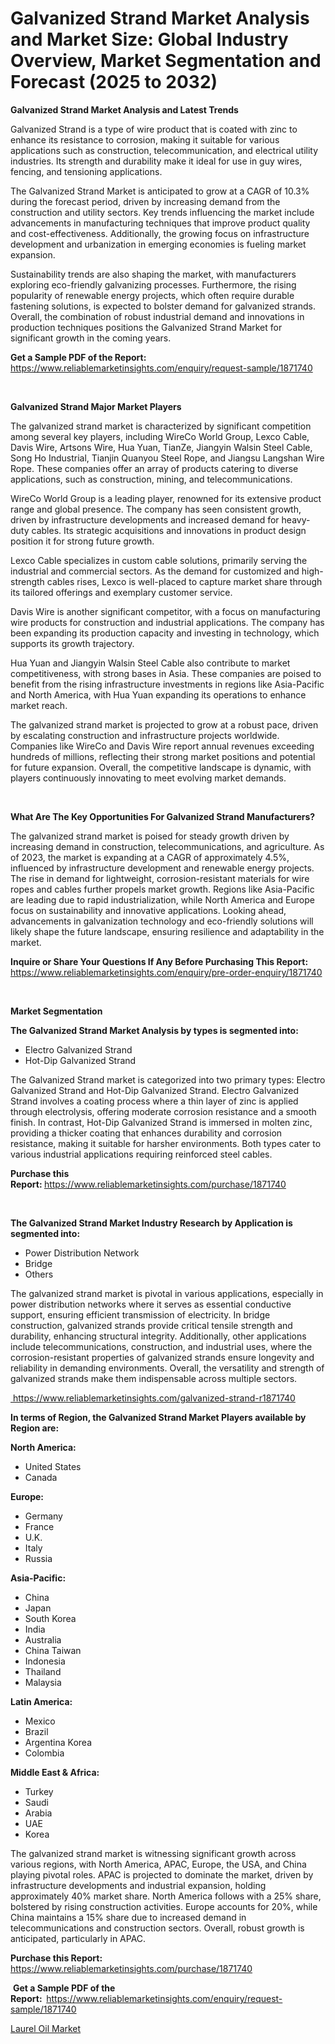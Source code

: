 <p><h1>Galvanized Strand Market Analysis and Market Size: Global Industry Overview, Market Segmentation and Forecast (2025 to 2032)</h1></p><p><strong>Galvanized Strand Market Analysis and Latest Trends</strong></p>
<p><p>Galvanized Strand is a type of wire product that is coated with zinc to enhance its resistance to corrosion, making it suitable for various applications such as construction, telecommunication, and electrical utility industries. Its strength and durability make it ideal for use in guy wires, fencing, and tensioning applications.</p><p>The Galvanized Strand Market is anticipated to grow at a CAGR of 10.3% during the forecast period, driven by increasing demand from the construction and utility sectors. Key trends influencing the market include advancements in manufacturing techniques that improve product quality and cost-effectiveness. Additionally, the growing focus on infrastructure development and urbanization in emerging economies is fueling market expansion.</p><p>Sustainability trends are also shaping the market, with manufacturers exploring eco-friendly galvanizing processes. Furthermore, the rising popularity of renewable energy projects, which often require durable fastening solutions, is expected to bolster demand for galvanized strands. Overall, the combination of robust industrial demand and innovations in production techniques positions the Galvanized Strand Market for significant growth in the coming years.</p></p>
<p><strong>Get a Sample PDF of the Report:&nbsp;</strong> <a href="https://www.reliablemarketinsights.com/enquiry/request-sample/1871740?utm_campaign=3493&utm_medium=2&utm_source=Github&utm_content=ia&utm_term=31032025&utm_id=galvanized-strand">https://www.reliablemarketinsights.com/enquiry/request-sample/1871740</a></p>
<p>&nbsp;</p>
<p><strong>Galvanized Strand Major Market Players</strong></p>
<p><p>The galvanized strand market is characterized by significant competition among several key players, including WireCo World Group, Lexco Cable, Davis Wire, Artsons Wire, Hua Yuan, TianZe, Jiangyin Walsin Steel Cable, Song Ho Industrial, Tianjin Quanyou Steel Rope, and Jiangsu Langshan Wire Rope. These companies offer an array of products catering to diverse applications, such as construction, mining, and telecommunications.</p><p>WireCo World Group is a leading player, renowned for its extensive product range and global presence. The company has seen consistent growth, driven by infrastructure developments and increased demand for heavy-duty cables. Its strategic acquisitions and innovations in product design position it for strong future growth.</p><p>Lexco Cable specializes in custom cable solutions, primarily serving the industrial and commercial sectors. As the demand for customized and high-strength cables rises, Lexco is well-placed to capture market share through its tailored offerings and exemplary customer service.</p><p>Davis Wire is another significant competitor, with a focus on manufacturing wire products for construction and industrial applications. The company has been expanding its production capacity and investing in technology, which supports its growth trajectory. </p><p>Hua Yuan and Jiangyin Walsin Steel Cable also contribute to market competitiveness, with strong bases in Asia. These companies are poised to benefit from the rising infrastructure investments in regions like Asia-Pacific and North America, with Hua Yuan expanding its operations to enhance market reach.</p><p>The galvanized strand market is projected to grow at a robust pace, driven by escalating construction and infrastructure projects worldwide. Companies like WireCo and Davis Wire report annual revenues exceeding hundreds of millions, reflecting their strong market positions and potential for future expansion. Overall, the competitive landscape is dynamic, with players continuously innovating to meet evolving market demands.</p></p>
<p>&nbsp;</p>
<p><strong>What Are The Key Opportunities For Galvanized Strand Manufacturers?</strong></p>
<p><p>The galvanized strand market is poised for steady growth driven by increasing demand in construction, telecommunications, and agriculture. As of 2023, the market is expanding at a CAGR of approximately 4.5%, influenced by infrastructure development and renewable energy projects. The rise in demand for lightweight, corrosion-resistant materials for wire ropes and cables further propels market growth. Regions like Asia-Pacific are leading due to rapid industrialization, while North America and Europe focus on sustainability and innovative applications. Looking ahead, advancements in galvanization technology and eco-friendly solutions will likely shape the future landscape, ensuring resilience and adaptability in the market.</p></p>
<p><strong>Inquire or Share Your Questions If Any Before Purchasing This Report:</strong> <a href="https://www.reliablemarketinsights.com/enquiry/pre-order-enquiry/1871740?utm_campaign=3493&utm_medium=2&utm_source=Github&utm_content=ia&utm_term=31032025&utm_id=galvanized-strand">https://www.reliablemarketinsights.com/enquiry/pre-order-enquiry/1871740</a></p>
<p>&nbsp;</p>
<p><strong>Market Segmentation</strong></p>
<p><strong>The Galvanized Strand Market Analysis by types is segmented into:</strong></p>
<p><ul><li>Electro Galvanized Strand</li><li>Hot-Dip Galvanized Strand</li></ul></p>
<p><p>The Galvanized Strand market is categorized into two primary types: Electro Galvanized Strand and Hot-Dip Galvanized Strand. Electro Galvanized Strand involves a coating process where a thin layer of zinc is applied through electrolysis, offering moderate corrosion resistance and a smooth finish. In contrast, Hot-Dip Galvanized Strand is immersed in molten zinc, providing a thicker coating that enhances durability and corrosion resistance, making it suitable for harsher environments. Both types cater to various industrial applications requiring reinforced steel cables.</p></p>
<p><strong>Purchase this Report:&nbsp;</strong><a href="https://www.reliablemarketinsights.com/purchase/1871740?utm_campaign=3493&utm_medium=2&utm_source=Github&utm_content=ia&utm_term=31032025&utm_id=galvanized-strand">https://www.reliablemarketinsights.com/purchase/1871740</a></p>
<p>&nbsp;</p>
<p><strong>The Galvanized Strand Market Industry Research by Application is segmented into:</strong></p>
<p><ul><li>Power Distribution Network</li><li>Bridge</li><li>Others</li></ul></p>
<p><p>The galvanized strand market is pivotal in various applications, especially in power distribution networks where it serves as essential conductive support, ensuring efficient transmission of electricity. In bridge construction, galvanized strands provide critical tensile strength and durability, enhancing structural integrity. Additionally, other applications include telecommunications, construction, and industrial uses, where the corrosion-resistant properties of galvanized strands ensure longevity and reliability in demanding environments. Overall, the versatility and strength of galvanized strands make them indispensable across multiple sectors.</p></p>
<p><a href="https://www.reliablemarketinsights.com/galvanized-strand-r1871740?utm_campaign=3493&utm_medium=2&utm_source=Github&utm_content=ia&utm_term=31032025&utm_id=galvanized-strand">&nbsp;https://www.reliablemarketinsights.com/galvanized-strand-r1871740</a></p>
<p><strong>In terms of Region, the Galvanized Strand Market Players available by Region are:</strong></p>
<p>
    <p> <strong> North America: </strong>
        <ul>
            <li>United States</li>
            <li>Canada</li>
        </ul>
        </p> 
    <p> <strong> Europe: </strong>
        <ul>
            <li>Germany</li>
            <li>France</li>
            <li>U.K.</li>
            <li>Italy</li>
            <li>Russia</li>
        </ul>
        </p> 
    <p> <strong> Asia-Pacific: </strong>
        <ul>
            <li>China</li>
            <li>Japan</li>
            <li>South Korea</li>
            <li>India</li>
            <li>Australia</li>
            <li>China Taiwan</li>
            <li>Indonesia</li>
            <li>Thailand</li>
            <li>Malaysia</li>
        </ul>
        </p> 
    <p> <strong> Latin America: </strong>
        <ul>
            <li>Mexico</li>
            <li>Brazil</li>
            <li>Argentina Korea</li>
            <li>Colombia</li>
        </ul>
        </p> 
    <p> <strong> Middle East & Africa: </strong>
        <ul>
            <li>Turkey</li>
            <li>Saudi</li>
            <li>Arabia</li>
            <li>UAE</li>
            <li>Korea</li>
        </ul>
    </p>
    </p>
<p><p>The galvanized strand market is witnessing significant growth across various regions, with North America, APAC, Europe, the USA, and China playing pivotal roles. APAC is projected to dominate the market, driven by infrastructure developments and industrial expansion, holding approximately 40% market share. North America follows with a 25% share, bolstered by rising construction activities. Europe accounts for 20%, while China maintains a 15% share due to increased demand in telecommunications and construction sectors. Overall, robust growth is anticipated, particularly in APAC.</p></p>
<p><strong>Purchase this Report: </strong><a href="https://www.reliablemarketinsights.com/purchase/1871740?utm_campaign=3493&utm_medium=2&utm_source=Github&utm_content=ia&utm_term=31032025&utm_id=galvanized-strand">https://www.reliablemarketinsights.com/purchase/1871740</a></p>
<p>&nbsp;<strong>Get a Sample PDF of the Report:&nbsp;&nbsp;</strong><a href="https://www.reliablemarketinsights.com/enquiry/request-sample/1871740?utm_campaign=3493&utm_medium=2&utm_source=Github&utm_content=ia&utm_term=31032025&utm_id=galvanized-strand">https://www.reliablemarketinsights.com/enquiry/request-sample/1871740</a></p>
<p><strong></strong></p>
<p><p><a href="https://github.com/weisonmanych/Market-Research-Report-List-1/blob/main/laurel-oil-market.md?utm_campaign=3493&utm_medium=2&utm_source=Github&utm_content=ia&utm_term=31032025&utm_id=galvanized-strand">Laurel Oil Market</a></p></p>